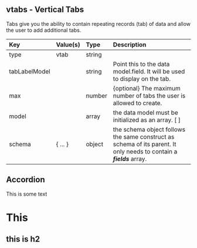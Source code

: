 ## vtabs - Vertical Tabs

Tabs give you the ability to contain repeating records \(tab\) of data and allow the user to add additional tabs.

| Key | Value\(s\) | Type | Description |
| :--- | :--- | :--- | :--- |
| type | vtab | string |  |
| tabLabelModel |  | string | Point this to the data model.field. It will be used to display on the tab. |
| max |  | number | {optional} The maximum number of tabs the user is allowed to create. |
| model |  | array | the data model must be initialized as an array. \[ \] |
| schema | { ... } | object | the schema object follows the same construct as schema of its parent. It only needs to contain a _**fields**_ array. |

## Accordion

This is some text

# This

## this is h2




